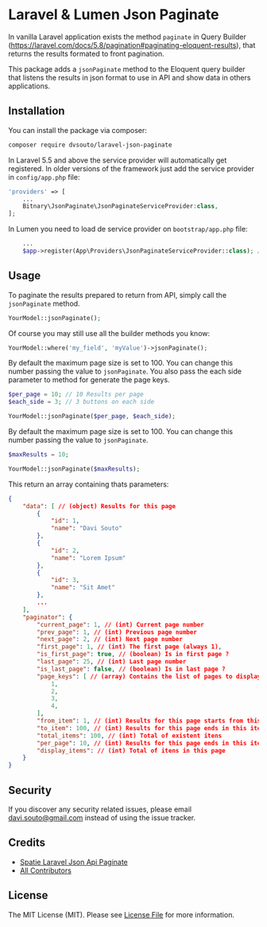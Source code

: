 # Laravel & Lumen Json Paginate

In vanilla Laravel application exists the method `paginate` in Query Builder (https://laravel.com/docs/5.8/pagination#paginating-eloquent-results), that returns the results formated to front pagination.

This package adds a `jsonPaginate` method to the Eloquent query builder that listens the results in json format to use in API and show data in others applications.

## Installation

You can install the package via composer:

```bash
composer require dvsouto/laravel-json-paginate
```

In Laravel 5.5 and above the service provider will automatically get registered. In older versions of the framework just add the service provider in `config/app.php` file:

```php
'providers' => [
    ...
    Bitnary\JsonPaginate\JsonPaginateServiceProvider:class,
];
```

In Lumen you need to load de service provider on `bootstrap/app.php` file:
```php
    ...
    $app->register(App\Providers\JsonPaginateServiceProvider::class); // JsonPaginate para o Eloquent
```

## Usage 

To paginate the results prepared to return from API, simply call the `jsonPaginate` method.

```php
YourModel::jsonPaginate();
```

Of course you may still use all the builder methods you know:

```php
YourModel::where('my_field', 'myValue')->jsonPaginate();
```

By default the maximum page size is set to 100. You can change this number passing the value to  `jsonPaginate`.
You also pass the each side parameter to method for generate the page keys.

```php
$per_page = 10; // 10 Results per page
$each_side = 3; // 3 buttons on each side

YourModel::jsonPaginate($per_page, $each_side);
```

By default the maximum page size is set to 100. You can change this number passing the value to  `jsonPaginate`.

```php
$maxResults = 10;

YourModel::jsonPaginate($maxResults);
```

This return an array containing thats parameters:
```json
{
    "data": [ // (object) Results for this page
        {
            "id": 1,
            "name": "Davi Souto"
        },
        {
            "id": 2,
            "name": "Lorem Ipsum"
        },
        {
            "id": 3,
            "name": "Sit Amet"
        },
        ...
    ],
    "paginator": {
        "current_page": 1, // (int) Current page number
        "prev_page": 1, // (int) Previous page number
        "next_page": 2, // (int) Next page number
        "first_page": 1, // (int) The first page (always 1),
        "is_first_page": true, // (boolean) Is in first page ?
        "last_page": 25, // (int) Last page number 
        "is_last_page": false, // (boolean) Is in last page ?
        "page_keys": [ // (array) Contains the list of pages to display in front
            1,
            2,
            3,
            4,
        ],
        "from_item": 1, // (int) Results for this page starts from this item
        "to_item": 100, // (int) Results for this page ends in this item
        "total_items": 100, // (int) Total of existent itens 
        "per_page": 10, // (int) Results for this page ends in this item
        "display_items": // (int) Total of itens in this page
    }
}
```

## Security

If you discover any security related issues, please email davi.souto@gmail.com instead of using the issue tracker.

## Credits

- [Spatie Laravel Json Api Paginate](https://github.com/spatie/laravel-json-api-paginate)
- [All Contributors](../../contributors)


## License

The MIT License (MIT). Please see [License File](LICENCE.md) for more information.
